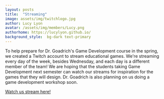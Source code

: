 ```yaml
---
layout: posts
title:  "Streaming"
image: assets/img/twitchlogo.jpg
author: Lucy Lyon
avatar: /assets/img/members/Lucy.png
authorhome: https://lucylyon.github.io/
background_style:  bg-dark text-primary
---
```

To help prepare for Dr. Goadrich's Game Development course in the spring, we created a Twitch account to stream educational games. We're streaming every day of the week, besides Wednesday, and each day is a different member of the team! We are hoping that the students taking Game Development next semester can watch our streams for inspiration for the games that they will design. Dr. Goadrich is also planning on us doing a game development workshop soon.

[Watch us stream here!](https://www.twitch.tv/disco_tray_studios)
